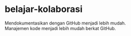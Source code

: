 # belajar-kolaborasi
Mendokumentasikan dengan GitHub menjadi lebih mudah.<br>
Manajemen kode menjadi lebih mudah berkat GitHub.
